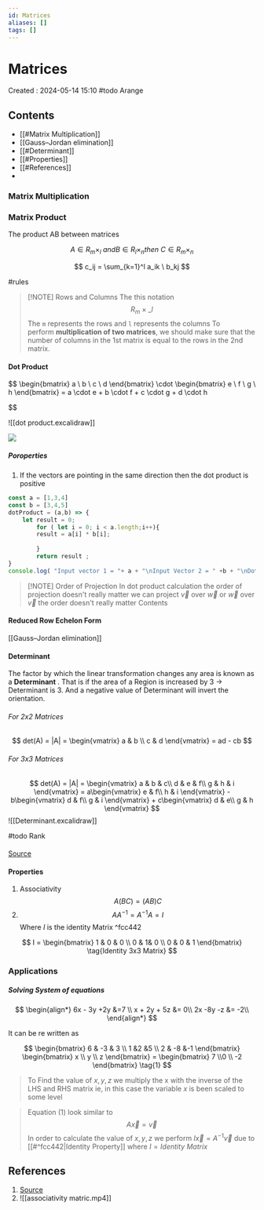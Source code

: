 ```yaml
---
id: Matrices
aliases: []
tags: []
---
```


# Matrices

Created : 2024-05-14 15:10
#todo Arange

## Contents

- [[#Matrix Multiplication]]
- [[Gauss–Jordan elimination]]
- [[#Determinant]]
- [[#Properties]]
- [[#References]]
-

### Matrix Multiplication

### Matrix Product

The product AB between matrices

$$
A \in R_m\times_l\  and B \in R_l \times _n
then \ C \in R_m \times _n
$$

$$
c_ij = \sum_{k=1}^l a_ik \ b_kj
$$

#rules

> [!NOTE] Rows and Columns
> The this notation
> $$ R_m \times \_l $$
> The `m` represents the rows and `l` represents the columns
> To perform **multiplication of two matrices**, we should make sure that the number of columns in the 1st matrix is equal to the rows in the 2nd matrix. 

#### Dot Product
$$
\begin{bmatrix}
a  \\ b   \\  c  \\  d 
\end{bmatrix}
\cdot 
\begin{bmatrix}
e \\ f   \\  g  \\  h 
\end{bmatrix} = 
a \cdot e  + b \cdot f  +   c \cdot g  +  d \cdot h 

$$

![[dot product.excalidraw]]

![](https://www.mathsisfun.com/algebra/images/matrix-multiply-a.svg)
##### Poroperties
1. If the vectors are pointing in the same direction then the dot product is positive



```js
const a = [1,3,4] 
const b = [3,4,5]
dotProduct = (a,b) => {
	let result = 0;
		for ( let i = 0; i < a.length;i++){
		result = a[i] * b[i];
		
		}
		return result ;
}
console.log( "Input vector 1 = "+ a + "\nInput Vector 2 = " +b + "\nDot Product = " + dotProduct(a ,b))
```

> [!NOTE] Order of Projection
> In dot product calculation the order of projection doesn't really matter we can project $\overrightarrow v$ over $\overrightarrow w$ or $\overrightarrow w$ over $\overrightarrow v$ the order doesn't really matter
> Contents





#### Reduced Row Echelon Form

[[Gauss–Jordan elimination]]

#### Determinant

The factor by which the linear transformation changes any area is known as a **Determinant** . That is if the area of a Region is increased by 3 -> Determinant is 3. And a negative value of Determinant will invert the orientation.

###### For 2x2 Matrices

$$
det(A) = |A| = \begin{vmatrix}
a & b  \\ c & d
\end{vmatrix} = ad - cb 
$$

###### For 3x3 Matrices

$$
det(A) = |A| = \begin{vmatrix}
a & b & c\\
d & e & f\\
g & h & i
\end{vmatrix} = a\begin{vmatrix}
e & f\\
h & i
\end{vmatrix} - b\begin{vmatrix}
d & f\\
g & i
\end{vmatrix} + c\begin{vmatrix}
d & e\\
g & h
\end{vmatrix}
$$
![[Determinant.excalidraw]]

<!-- TODO: -->
#todo Rank





#### 

[Source](https://youtu.be/aAFP5wsmH2k?si=6OVmgu5MlKmEk48q)

#### Properties

1. Associativity
   $$
   A(BC) = (AB)C
   $$
2. $$
      AA^{-1} = A^{-1}A = I
   $$
   Where $I$ is the identity Matrix ^fcc442

$$
 I = \begin{bmatrix}
  1 & 0 & 0 \\ 0 & 1& 0 \\ 0 & 0 & 1 \end{bmatrix} \tag{Identity 3x3 Matrix}
$$

### Applications

##### Solving System of equations

$$
\begin{align*}
6x - 3y  +2y &=7 \\
x + 2y + 5z &= 0\\
2x -8y -z &= -2\\
\end{align*}
$$

It can be re written as

$$
\begin{bmatrix}
6  & -3 & 3  \\  1 &2 &5 \\ 2 & -8 &-1
\end{bmatrix}
\begin{bmatrix} x \\ y \\ z \end{bmatrix}
= \begin{bmatrix} 7 \\0  \\  -2 \end{bmatrix} \tag{1}
$$

> To Find the value of $x,y,z$ we multiply the x with the inverse of the LHS and RHS matrix ie, in this case the variable $x$ is been scaled to some level

>Equation $(1)$ look similar to 
>$$
A \overrightarrow x = \overrightarrow v
>$$
> In order to calculate the value of $x,y,z$ we perform $I \overrightarrow x = A^{-1} \overrightarrow v$ due to [[#^fcc442|Identity Property]] where $I = Identity\ Matrix$  
## References

1. [Source](https://youtu.be/aAFP5wsmH2k?si=6OVmgu5MlKmEk48q)
2. ![[associativity matric.mp4]]
